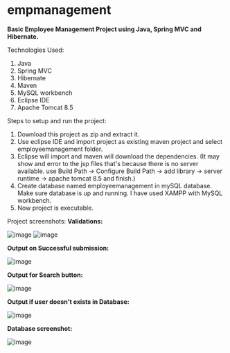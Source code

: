 # empmanagement

**Basic Employee Management Project using Java, Spring MVC and Hibernate.**

Technologies Used:
1. Java
2. Spring MVC
3. Hibernate
4. Maven
5. MySQL workbench
6. Eclipse IDE
7. Apache Tomcat 8.5

Steps to setup and run the project:
1. Download this project as zip and extract it.
2. Use eclipse IDE and import project as existing maven project and select employeemanagement folder.
3. Eclipse will import and maven will download the dependencies. (It may show and error to the jsp files that's because there is no server available. use Build Path -> Configure Build Path -> add library -> server runtime -> apache tomcat 8.5 and finish.)
4. Create database named employeemanagement in mySQL database. Make sure database is up and running. I have used XAMPP with MySQL workbench.
5. Now project is executable.

Project screenshots:
**Validations:**

![image](https://user-images.githubusercontent.com/43596078/135026483-56a80fa8-3167-4905-b078-acfd9b0538c1.png)
![image](https://user-images.githubusercontent.com/43596078/135026559-28a939ae-5940-4531-895b-3408a9ee83c2.png)

**Output on Successful submission:**

![image](https://user-images.githubusercontent.com/43596078/135026776-33840ab8-3baa-4fdd-92b2-5232fefdb091.png)

**Output for Search button:**

![image](https://user-images.githubusercontent.com/43596078/135026862-786dc046-c177-4529-a8e4-a733bee6bc15.png)

**Output if user doesn't exists in Database:**

![image](https://user-images.githubusercontent.com/43596078/135027118-3c10c316-b8a9-45c3-873a-97976c7c632e.png)

**Database screenshot:**

![image](https://user-images.githubusercontent.com/43596078/135027280-6c872253-c185-4dba-bdd3-5345b18b0413.png)
